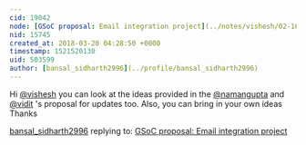 ```yaml
---
cid: 19042
node: [GSoC proposal: Email integration project](../notes/vishesh/02-16-2018/email-integration-project)
nid: 15745
created_at: 2018-03-20 04:28:50 +0000
timestamp: 1521520130
uid: 503599
author: [bansal_sidharth2996](../profile/bansal_sidharth2996)
---
```


Hi [@vishesh](/profile/vishesh) you can look at the ideas provided in the [@namangupta](/profile/namangupta) and [@vidit](/profile/vidit) 's proposal for updates too. Also, you can bring in your own ideas
Thanks

[bansal_sidharth2996](../profile/bansal_sidharth2996) replying to: [GSoC proposal: Email integration project](../notes/vishesh/02-16-2018/email-integration-project)

